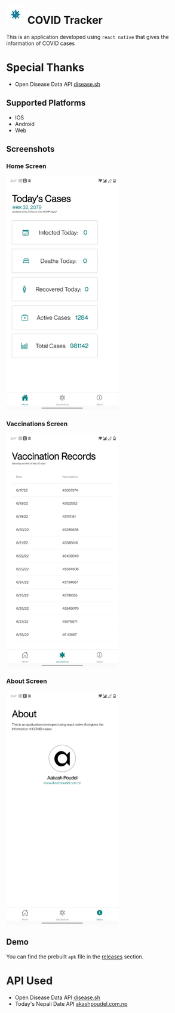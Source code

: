 
# <img src="assets/icon.png" width="50"> COVID Tracker 
This is an application developed using `react native` that gives the information of COVID cases
# Special Thanks 
- Open Disease Data API [disease.sh](https://disease.sh)
## Supported Platforms
- IOS
- Android
- Web
## Screenshots
 ### Home Screen
  <img src="assets/home.jpg" width="300"> 

### Vaccinations Screen
 <img src="assets/vaccinations.jpg" width="300"> 

### About Screen
 <img src="assets/about.jpg" width="300"> 
 
 ## Demo
 You can find the prebuilt `apk` file in the [releases](https://github.com/akashpoudelnp/covid-tracker-react-native/releases) section.
 
 # API Used
- Open Disease Data API [disease.sh](https://disease.sh)
- Today's Nepali Date API [akashpoudel.com.np](https://nepaltime.akashpoudel.com.np)
